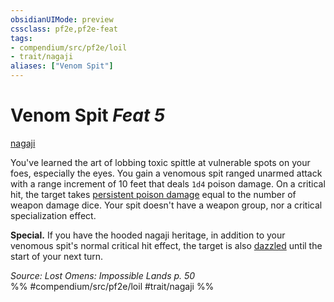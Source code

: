 ```yaml
---
obsidianUIMode: preview
cssclass: pf2e,pf2e-feat
tags:
- compendium/src/pf2e/loil
- trait/nagaji
aliases: ["Venom Spit"]
---
```

# Venom Spit  *Feat 5*  
[nagaji](../../rules/traits/nagaji-loil.md)  


You've learned the art of lobbing toxic spittle at vulnerable spots on your foes, especially the eyes. You gain a venomous spit ranged unarmed attack with a range increment of 10 feet that deals `1d4` poison damage. On a critical hit, the target takes [persistent poison damage](../../rules/conditions.md#Persistent%20Damage) equal to the number of weapon damage dice. Your spit doesn't have a weapon group, nor a critical specialization effect.

**Special.** If you have the hooded nagaji heritage, in addition to your venomous spit's normal critical hit effect, the target is also [dazzled](../../rules/conditions.md#Dazzled) until the start of your next turn.

*Source: Lost Omens: Impossible Lands p. 50*  
%% #compendium/src/pf2e/loil #trait/nagaji %%